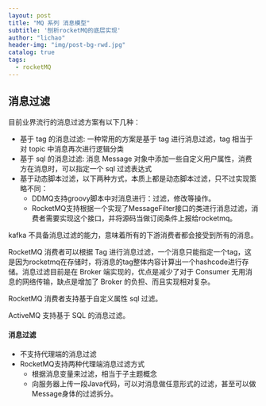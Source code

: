 ```yaml
---
layout: post
title: "MQ 系列 消息模型"
subtitle: '刨析rocketMQ的底层实现'
author: "lichao"
header-img: "img/post-bg-rwd.jpg"
catalog: true
tags:
  - rocketMQ
---
```


## 消息过滤

目前业界流行的消息过滤方案有以下几种：
- 基于 tag 的消息过滤: 一种常用的方案是基于 tag 进行消息过滤，tag 相当于对 topic 中消息再次进行逻辑分类
- 基于 sql 的消息过滤: 消息 Message 对象中添加一些自定义用户属性，消费方在消息时，可以指定一个 sql 过滤表达式
- 基于动态脚本过滤，以下两种方式，本质上都是动态脚本过滤，只不过实现策略不同：
    - DDMQ支持groovy脚本中对消息进行：过滤，修改等操作。
    - RocketMQ支持根据一个实现了MessageFilter接口的类进行消息过滤，消费者需要实现这个接口，并将源码当做订阅条件上报给rocketmq。

kafka 不具备消息过滤的能力，意味着所有的下游消费者都会接受到所有的消息。

RocketMQ 消费者可以根据 Tag 进行消息过滤，一个消息只能指定一个tag，这是因为rocketmq在存储时，将消息的tag整体内容计算出一个hashcode进行存储。消息过滤目前是在 Broker 端实现的，优点是减少了对于 Consumer 无用消息的网络传输，缺点是增加了 Broker 的负担、而且实现相对复杂。

RocketMQ 消费者支持基于自定义属性 sql 过滤。

ActiveMQ 支持基于 SQL 的消息过滤。
#### 消息过滤
* 不支持代理端的消息过滤
* RocketMQ支持两种代理端消息过滤方式
  * 根据消息变量来过滤，相当于子主题概念
  * 向服务器上传一段Java代码，可以对消息做任意形式的过滤，甚至可以做Message身体的过滤拆分。